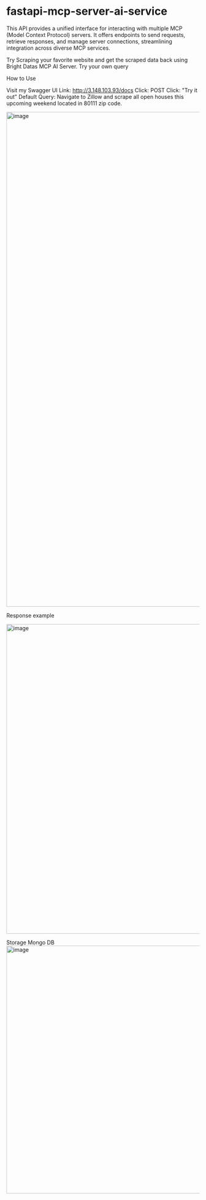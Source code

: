# fastapi-mcp-server-ai-service
This API provides a unified interface for interacting with multiple MCP (Model Context Protocol) servers. It offers endpoints to send requests, retrieve responses, and manage server connections, streamlining integration across diverse MCP services.




Try Scraping your favorite website and get the scraped data back using Bright Datas MCP AI Server. Try your own query


How to Use

Visit my Swagger UI Link: http://3.148.103.93/docs
Click: POST
Click: "Try it out"
Default Query: Navigate to Zillow and scrape all open houses this upcoming weekend located in 80111 zip code.

<img width="2882" height="1288" alt="image" src="https://github.com/user-attachments/assets/d07d6863-817f-457c-ab28-b7fb072770b3" />


Response example

<img width="1409" height="806" alt="image" src="https://github.com/user-attachments/assets/3d51ca50-1d13-4c34-bbff-8b44e346a8ab" />




Storage Mongo DB
<img width="956" height="645" alt="image" src="https://github.com/user-attachments/assets/e1e0f5f9-c2ec-4e50-8084-f5e6064d63dd" />


